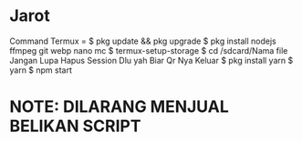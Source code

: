 # Jarot

Command Termux =
$ pkg update && pkg upgrade 
$ pkg install nodejs ffmpeg git webp nano mc
$ termux-setup-storage
$ cd /sdcard/Nama file
Jangan Lupa Hapus Session Dlu yah Biar Qr Nya Keluar
$ pkg install yarn
$ yarn
$ npm start


# NOTE: DILARANG MENJUAL BELIKAN SCRIPT 

